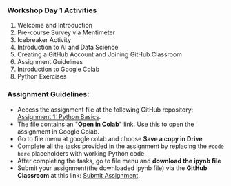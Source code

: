 ### Workshop Day 1 Activities
1. Welcome and Introduction  
2. Pre-course Survey via Mentimeter  
3. Icebreaker Activity  
4. Introduction to AI and Data Science  
5. Creating a GitHub Account and Joining GitHub Classroom  
6. Assignment Guidelines  
7. Introduction to Google Colab  
8. Python Exercises  

### Assignment Guidelines:
- Access the assignment file at the following GitHub repository: [Assignment 1: Python Basics](https://github.com/Nepal-College-of-Information-Technology/AI-Data-Science-Worksop-2024/blob/main/Practice%20Yourself/Assignment_1_Python_basic.ipynb). 
- The file contains an "**Open in Colab**" link. Use this to open the assignment in Google Colab.
- Go to file menu at google colab and choose **Save a copy in Drive**
- Complete all the tasks provided in the assignment by replacing the `#code here` placeholders with working Python code.
- After completing the tasks, go to file menu and **download the ipynb file**
- Submit your assignment(the downloaded ipynb file) via the **GitHub Classroom** at this link: [Submit Assignment](https://classroom.github.com/a/EDLtn2My).
